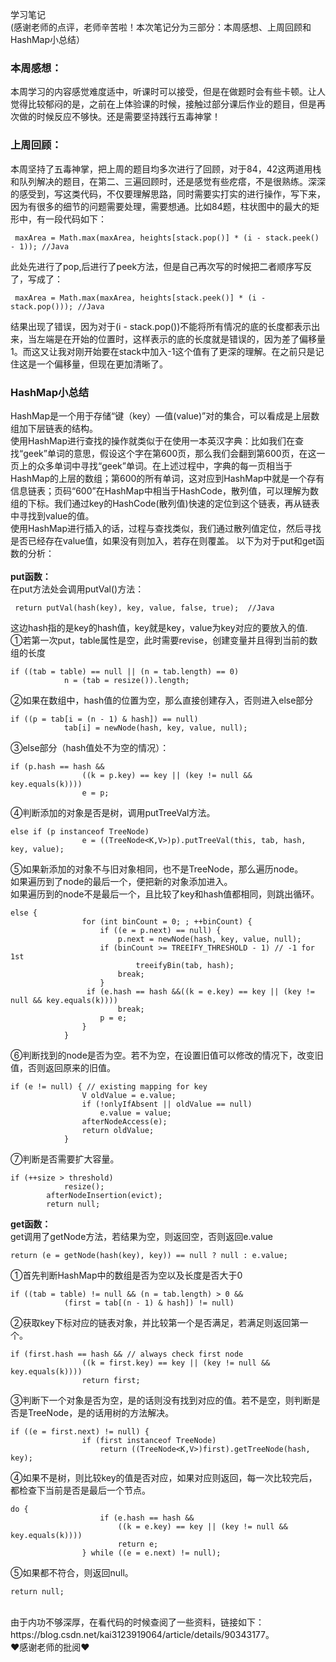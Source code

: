 学习笔记<br>
(感谢老师的点评，老师辛苦啦！本次笔记分为三部分：本周感想、上周回顾和HashMap小总结）<br>

### 本周感想：
本周学习的内容感觉难度适中，听课时可以接受，但是在做题时会有些卡顿。让人觉得比较郁闷的是，之前在上体验课的时候，接触过部分课后作业的题目，但是再次做的时候反应不够快。还是需要坚持践行五毒神掌！
<br>
### 上周回顾：
本周坚持了五毒神掌，把上周的题目均多次进行了回顾，对于84，42这两道用栈和队列解决的题目，在第二、三遍回顾时，还是感觉有些疙瘩，不是很熟练。深深的感受到，写这类代码，不仅要理解思路，同时需要实打实的进行操作，写下来，因为有很多的细节的问题需要处理，需要想通。比如84题，柱状图中的最大的矩形中，有一段代码如下：<br>
```
 maxArea = Math.max(maxArea, heights[stack.pop()] * (i - stack.peek() - 1)); //Java
 ```
 此处先进行了pop,后进行了peek方法，但是自己再次写的时候把二者顺序写反了，写成了：

```
 maxArea = Math.max(maxArea, heights[stack.peek()] * (i - stack.pop())); //Java
 ```
结果出现了错误，因为对于(i - stack.pop())不能将所有情况的底的长度都表示出来，当左端是在开始的位置时，这样表示的底的长度就是错误的，因为差了偏移量1。而这又让我对刚开始要在stack中加入-1这个值有了更深的理解。在之前只是记住这是一个偏移量，但现在更加清晰了。
 <br>
 ### HashMap小总结
 HashMap是一个用于存储“键（key）—值(value)”对的集合，可以看成是上层数组加下层链表的结构。<br>
使用HashMap进行查找的操作就类似于在使用一本英汉字典：比如我们在查找“geek”单词的意思，假设这个字在第600页，那么我们会翻到第600页，在这一页上的众多单词中寻找“geek”单词。在上述过程中，字典的每一页相当于HashMap的上层的数组；第600的所有单词，这对应到HashMap中就是一个存有信息链表；页码“600”在HashMap中相当于HashCode，散列值，可以理解为数组的下标。我们通过key的HashCode(散列值)快速的定位到这个链表，再从链表中寻找到value的值。<br>
使用HashMap进行插入的话，过程与查找类似，我们通过散列值定位，然后寻找是否已经存在value值，如果没有则加入，若存在则覆盖。
以下为对于put和get函数的分析：<br>
<br>
**put函数：**
<br>
在put方法处会调用putVal()方法：<br>
```
 return putVal(hash(key), key, value, false, true);  //Java
 ```
这边hash指的是key的hash值，key就是key，value为key对应的要放入的值.
<br>
①若第一次put，table属性是空，此时需要revise，创建变量并且得到当前的数组的长度
```
if ((tab = table) == null || (n = tab.length) == 0)
            n = (tab = resize()).length;
 ```
②如果在数组中，hash值的位置为空，那么直接创建存入，否则进入else部分
```
if ((p = tab[i = (n - 1) & hash]) == null)
            tab[i] = newNode(hash, key, value, null);

 ```
③else部分（hash值处不为空的情况）：
```
if (p.hash == hash &&
                ((k = p.key) == key || (key != null && key.equals(k))))
                e = p;
```
④判断添加的对象是否是树，调用putTreeVal方法。
```
else if (p instanceof TreeNode)
                e = ((TreeNode<K,V>)p).putTreeVal(this, tab, hash, key, value);
```
⑤如果新添加的对象不与旧对象相同，也不是TreeNode，那么遍历node。<br>
如果遍历到了node的最后一个，便把新的对象添加进入。<br>
如果遍历到的node不是最后一个，且比较了key和hash值都相同，则跳出循环。
```
else {
                for (int binCount = 0; ; ++binCount) {
                    if ((e = p.next) == null) {
                        p.next = newNode(hash, key, value, null);
                    if (binCount >= TREEIFY_THRESHOLD - 1) // -1 for 1st
                            treeifyBin(tab, hash);
                        break;
                    }
                 if (e.hash == hash &&((k = e.key) == key || (key != null && key.equals(k))))
                        break;
                    p = e;
                }
            }
```
⑥判断找到的node是否为空。若不为空，在设置旧值可以修改的情况下，改变旧值，否则返回原来的旧值。
```
if (e != null) { // existing mapping for key
                V oldValue = e.value;
                if (!onlyIfAbsent || oldValue == null)
                    e.value = value;
                afterNodeAccess(e);
                return oldValue;
            }
```
⑦判断是否需要扩大容量。
```
if (++size > threshold)
            resize();
        afterNodeInsertion(evict);
        return null;
```

**get函数：**
<br>
get调用了getNode方法，若结果为空，则返回空，否则返回e.value
```
return (e = getNode(hash(key), key)) == null ? null : e.value;
 ```
①首先判断HashMap中的数组是否为空以及长度是否大于0
```
if ((tab = table) != null && (n = tab.length) > 0 &&
            (first = tab[(n - 1) & hash]) != null)
 ```
②获取key下标对应的链表对象，并比较第一个是否满足，若满足则返回第一个。
```
if (first.hash == hash && // always check first node
                ((k = first.key) == key || (key != null && key.equals(k))))
                return first;
 ```
③判断下一个对象是否为空，是的话则没有找到对应的值。若不是空，则判断是否是TreeNode，是的话用树的方法解决。
```
if ((e = first.next) != null) {
                if (first instanceof TreeNode)
                    return ((TreeNode<K,V>)first).getTreeNode(hash, key);
```
④如果不是树，则比较key的值是否对应，如果对应则返回，每一次比较完后，都检查下当前是否是最后一个节点。
```
do {
                    if (e.hash == hash &&
                        ((k = e.key) == key || (key != null && key.equals(k))))
                        return e;
                } while ((e = e.next) != null);
 ```
⑤如果都不符合，则返回null。
```
return null;
```

<br>
由于内功不够深厚，在看代码的时候查阅了一些资料，链接如下：
https://blog.csdn.net/kai3123919064/article/details/90343177。

<br>
❤感谢老师的批阅❤


